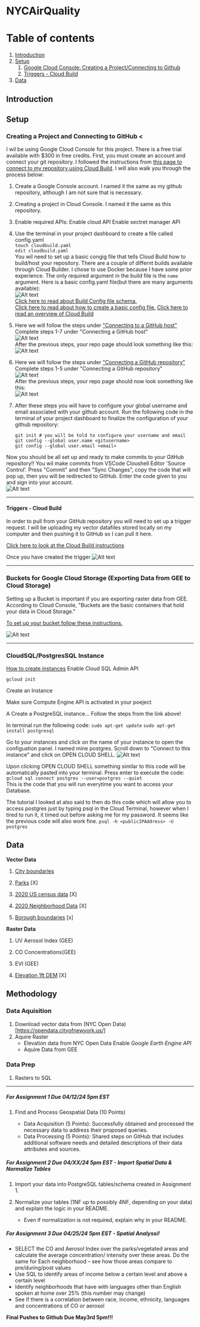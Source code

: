 # NYCAirQuality
# Table of contents
1. [Introduction](#introduction)
2. [Setup](#Setup)
    1. [Google Cloud Console: Creating a Project/Connecting to Github](#setup1)
    2. [Triggers - Cloud Build](#setup2)
3. [Data](#data)


## Introduction <a name="introduction"></a>

## Setup

### Creating a Project and Connecting to GitHub <<a name="introduction"></a>

I wil be using Google Cloud Console for this project. There is a free trial available with $300 in free credits. First, you must create an account and connect your git repository. I followed the instructions from [this page to connect to my repository using Cloud Build](https://cloud.google.com/build/docs/automating-builds/github/connect-repo-github). I will also walk you through the process below:

1. Create a Google Console account.
    I named it the same as my github repository, although I am not sure that is necessary.

1. Creating a project in Cloud Console. I named it the same as this repository. 

1. Enable required APIs:
    Enable cloud API
    Enable sectret manager API

1. Use the terminal in your project dashboard to create a file called config.yaml  
    ` touch cloudbuild.yaml `  
    ` edit cloudbuild.yaml `  
    You wil need to set up a basic congig file that tells Cloud Build how to build/host your repository. There are a couple of differnt builds available through Cloud Builder. I chose to use Docker because I have some prior experience. The only required argument in the build file is the `name` argument. Here is a basic config.yaml file(but there are many arguments available):  
    ![Alt text](Imgs/cloudbuild.png)  
    [Click here to read about Build Config file schema.](https://cloud.google.com/build/docs/build-config-file-schema)  
    [Click here to read about how to create a basic config file.](https://cloud.google.com/build/docs/configuring-builds/create-basic-configuration)
    [Click here to read an overview of Cloud Build](https://cloud.google.com/build/docs/overview#:~:text=Cloud%20Build%20can%20import%20source,protect%20your%20software%20supply%20chain.)

1. Here we will follow the steps under ["Connecting to a GitHub host"](https://cloud.google.com/build/docs/automating-builds/github/connect-repo-github?generation=2nd-gen#connecting_a_github_host)
    Complete steps 1-7 under "Connecting a GitHub host"  
    ![Alt text](Imgs/ConnectingToGitHubHost.png)  
    After the previous steps, your repo page should look something like this:  
    ![Alt text](Imgs/repo_ex_1.png)

1. Here we will follow the steps under ["Connecting a GitHub repository"](https://cloud.google.com/build/docs/automating-builds/github/connect-repo-github?generation=2nd-gen#connecting_a_github_repository_2)
    Complete steps 1-5 under "Connecting a GitHub repository"  
    ![Alt text](Imgs/ConnectingToGitHubRepo.png)  
    After the previous steps, your repo page should now look something like this:  
    ![Alt text](Imgs/repo_ex.png)  
1. After these steps you will have to configure your global username and email associated with your github account. Run the following code in the terminal of your project dashboard to finalize the configuration of your github repository:  

    ` git init # you will be told to configure your username and email `  
    ` git config --global user.name <gitusername> `  
    ` git config --global user.email <email> `  

Now you should be all set up and ready to make commits to your GitHub repository!!
You wil make commits from VSCode Cloushell Editor 'Source Control'. Press "Commit" and then "Sync Changes", copy the code that will pop up, then you will be redirected to GitHub. Enter the code given to you and sign into your account.  
![Alt text](Imgs/sourcecontrol.png)  

------------------------------------------------  

#### Triggers - Cloud Build <a name="setup2"></a>

In order to pull from your GitHub repository you will need to set up a trigger request. I will be uploading my vector datafiles stored locally on my computer and then pushing it to GitHub so I can pull it here.  

[Click here to look at the Cloud Build instructions](https://cloud.google.com/build/docs/automating-builds/github/build-repos-from-github?generation=2nd-gen)

Once you have created the trigger
![Alt text](Imgs/gitpullrequest.png)  

------------------------------------------------

### Buckets for Google Cloud Storage (Exporting Data from GEE to Cloud Storage)

Setting up a Bucket is important if you are exporting raster data from GEE. According to Cloud Console, "Buckets are the basic containers that hold your data in Cloud Storage."  

[To set up your bucket follow these instructions.](https://cloud.google.com/storage/docs/discover-object-storage-console)

![Alt text](Imgs/bucket.png)  

------------------------------------------------
### CloudSQL/PostgresSQL Instance

 [How to create instances](https://cloud.google.com/sql/docs/postgres/create-instance#console)
 Enable Cloud SQL Admin API
 
 `gcloud init`

Create an Instance
 
 Make sure Compute Engine API is activated in your poeject

 A Create a PostgreSQL instance... Follow the steps from the link above!

In terminal run the following code: 
    `sudo apt-get update`
    `sudo apt-get install postgresql`

Go to your instances and click on the name of your instance to open the configuation panel. I named mine postgres. Scroll down to "Connect to this instance" and click on OPEN CLOUD SHELL. 
![Alt text](Imgs/opencloudshell.png)  

Upon clicking OPEN CLOUD SHELL something similar to this code will be automatically pasted into your terminal. Press enter to execute the code:  
`gcloud sql connect postgres --user=postgres --quiet`  
This is the code that you will run everytime you want to access your Database.


The tutorial I looked at also said to then do this code which will allow you to access postgres just by typing psql in the Cloud Terminal, however when I tired to run it, it timed out before asking me for my password. It seems like the previous code will also work fine.
`psql -h <publicIPAddress> -U postgres `

## Data

**Vector Data**

1. [City boundaries](https://data.gis.ny.gov/datasets/sharegisny::nys-civil-boundaries/explore?layer=4&location=40.695449%2C-73.623530%2C9.29) 

1. [Parks](https://data.cityofnewyork.us/Recreation/Parks-Properties/enfh-gkve/about_data) [X]

1. [2020 US census data](https://data.cityofnewyork.us/City-Government/2020-Census-Tracts-Tabular/63ge-mke6/about_data) [X]

1. [2020 Neighborhood Data](https://data.cityofnewyork.us/City-Government/2020-Neighborhood-Tabulation-Areas-NTAs-Tabular/9nt8-h7nd/about_data) [X]

1. [Borough boundaries](https://data.cityofnewyork.us/City-Government/Borough-Boundaries/tqmj-j8zm) [x]

**Raster Data**

1. UV Aerosol Index (GEE) 

1. CO Concentrations(GEE) 

1. EVI (GEE) 

1. [Elevation 1ft DEM](https://data.cityofnewyork.us/City-Government/1-foot-Digital-Elevation-Model-DEM-Integer-Raster/7kuu-zah7/about_data) [X]

## Methodology

### Data Aquisition

1. Download vector data from (NYC Open Data)[https://opendata.cityofnewyork.us/]
1. Aquire Raster
    - Elevation data from NYC Open Data Enable *Google Earth Engine API*
    - Aquire Data from GEE 

### Data Prep

1. Rasters to SQL



------------------------------------------------
##### For Assignment 1 Due 04/12/24 5pm EST

1. Find and Process Geospatial Data (10 Points)

    - Data Acquisition (5 Points): Successfully obtained and processed the necessary data to address their proposed queries.
    - Data Processing (5 Points): Shared steps on GitHub that includes additional software needs and detailed descriptions of their data attributes and sources.


##### For Assignment 2 Due 04/XX/24 5pm EST - Import Spatial Data & Normalize Tables 

1. Import your data into PostgreSQL tables/schema created in Assignment 1. 

1. Normalize your tables (1NF up to possibly 4NF, depending on your data) and explain the logic in your README. 

    - Even if normalization is not required, explain why in your README. 

#####  For Assignment 3 Due 04/25/24 5pm EST - Spatial Analyssi!

- SELECT the CO and Aerosol Index over the parks/vegetated areas and calculate the average concentration/ intensity over these areas. Do the same for Each neighborhood – see how those areas compare to pre/during/post values 
- Use SQL to identify areas of income below a certain level and above a certain level 
- Identify neighborhoods that have with languages other than English spoken at home over 25% (this number may change) 
- See if there is a correlation between race, income, ethnicity, languages and concentrations of CO or aerosol 

**Final Pushes to Github Due May3rd 5pm!!!**